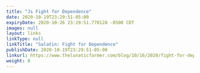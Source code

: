 ```yaml
---
title: "Js Fight for Dependence"
date: 2020-10-19T23:29:51-05:00
expiryDate: 2020-10-26 23:29:51.770128 -0500 CDT
images: null
layout: links
linkType: null
linkTitle: "Salatin: Fight for Dependence"
publishDate: 2020-10-19T23:29:51-05:00
linkurl: https://www.thelunaticfarmer.com/blog/10/16/2020/fight-for-dependence
weight: 0
---
```

